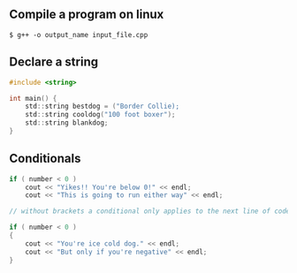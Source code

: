 ## Compile a program on linux
```
$ g++ -o output_name input_file.cpp
```

## Declare a string
```c
#include <string>

int main() {
	std::string bestdog = ("Border Collie);
	std::string cooldog("100 foot boxer");
	std::string blankdog; 
}
```

## Conditionals
```c
if ( number < 0 )
	cout << "Yikes!! You're below 0!" << endl;
	cout << "This is going to run either way" << endl;

// without brackets a conditional only applies to the next line of code

if ( number < 0 )
{
	cout << "You're ice cold dog." << endl;
	cout << "But only if you're negative" << endl; 
}	
```

